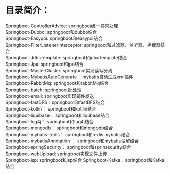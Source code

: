 # 目录简介：
Springboot-ControllerAdvice:  springboot统一异常处理  
Springboot-Dubbo: springboot和dubbo结合  
Springboot-Easypoi:  springboot和easypoi结合  
Springboot-FilterListenerInterceptor:  springboot和过滤器、监听器、拦截器结合  
Springboot-JdbcTemplate:  	springboot和jdbcTemplate结合  
Springboot-Jpa:  springboot和jpa结合   
Springboot-MasterCluster: springboot实现读写分离   
Springboot-MybatisAutoGenerate：	mybatis自动生成xml插件  
Springboot-RabbitMq:  springboot和rabbitMq结合  
Springboot-batch: 	springboot批处理   
Springboot-email: springboot实现邮件发送   
Springboot-fastDFS：springboot和fastDFS结合  
Springboot-kotlin：  	springboot和kotilin结合  
Springboot-liquibase：  	springboot和liqubase结合   
Springboot-log4j：  	springboot和log4j结合   
Springboot-mongodb：	springboot和mongodb结合   
Springboot-mybatis-redis： springboot和redis mybatis结合   
Springboot-mybatisAnnotation ：	springboot和mybatis注解结合  
Springboot-springSecurity：  	springboot和sprinsecurity结合  
Springboot-webUpload:  springboot实现文件上传   
Springboot-jsp: springboot和jsp结合 
Springboot-Kafka：springboot和Kafka结合 

